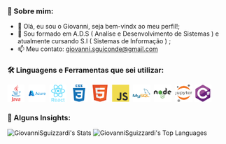 ### 🤗 Sobre mim:

- 👋 Olá, eu sou o Giovanni, seja bem-vindx ao meu perfil!;
- 📘 Sou formado em A.D.S ( Analíse e Desenvolvimento de Sistemas ) e atualmente cursando S.I ( Sistemas de Informação ) ;
- 📫 Meu contato: giovanni.sguiconde@gmail.com


### :hammer_and_wrench: Linguagens e Ferramentas que sei utilizar:

<div>
  <img src="https://github.com/devicons/devicon/blob/master/icons/java/java-original-wordmark.svg" title="Java" alt="Java" width="40" height="40"/>&nbsp;
  <img src="https://github.com/devicons/devicon/blob/master/icons/azure/azure-original-wordmark.svg" title="Azure" alt="Azure" width="40" height="40"/>&nbsp;
  <img src="https://github.com/devicons/devicon/blob/master/icons/react/react-original-wordmark.svg" title="React" alt="React" width="40" height="40"/>&nbsp;
  <img src="https://github.com/devicons/devicon/blob/master/icons/css3/css3-plain-wordmark.svg"  title="CSS3" alt="CSS" width="40" height="40"/>&nbsp;
  <img src="https://github.com/devicons/devicon/blob/master/icons/html5/html5-original.svg" title="HTML5" alt="HTML" width="40" height="40"/>&nbsp;
  <img src="https://github.com/devicons/devicon/blob/master/icons/javascript/javascript-original.svg" title="JavaScript" alt="JavaScript" width="40" height="40"/>&nbsp;
  <img src="https://github.com/devicons/devicon/blob/master/icons/mysql/mysql-original-wordmark.svg" title="MySQL"  alt="MySQL" width="40" height="40"/>&nbsp;
  <img src="https://github.com/devicons/devicon/blob/master/icons/nodejs/nodejs-original-wordmark.svg" title="NodeJS" alt="NodeJS" width="40" height="40"/>&nbsp;
  <img src="https://github.com/devicons/devicon/blob/master/icons/jupyter/jupyter-original-wordmark.svg" title="Jupyter" **alt="Jupyter" width="40" height="40"/>
  <img src="https://github.com/devicons/devicon/blob/master/icons/csharp/csharp-original.svg" title="C#" **alt="C#" width="40" height="40"/>
</div>

### 👀 Alguns Insights:
![GiovanniSguizzardi's Stats](https://github-readme-stats.vercel.app/api?username=GiovanniSguizzardi&theme=dark&show_icons=true&hide_border=true&count_private=true)
![GiovanniSguizzardi's Top Languages](https://github-readme-stats.vercel.app/api/top-langs/?username=GiovanniSguizzardi&theme=dark&show_icons=true&hide_border=true&layout=compact)
